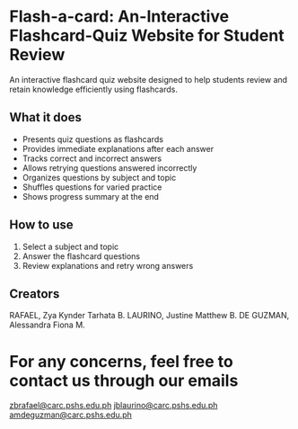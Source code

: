 # Flash-a-card: An-Interactive Flashcard-Quiz Website for Student Review

An interactive flashcard quiz website designed to help students review and retain knowledge efficiently using flashcards.

## What it does
- Presents quiz questions as flashcards  
- Provides immediate explanations after each answer  
- Tracks correct and incorrect answers  
- Allows retrying questions answered incorrectly  
- Organizes questions by subject and topic  
- Shuffles questions for varied practice  
- Shows progress summary at the end

## How to use
1. Select a subject and topic  
2. Answer the flashcard questions  
3. Review explanations and retry wrong answers

## Creators
RAFAEL, Zya Kynder Tarhata B.
LAURINO, Justine Matthew B.
DE GUZMAN, Alessandra Fiona M.

# For any concerns, feel free to contact us through our emails
zbrafael@carc.pshs.edu.ph
jblaurino@carc.pshs.edu.ph
amdeguzman@carc.pshs.edu.ph
